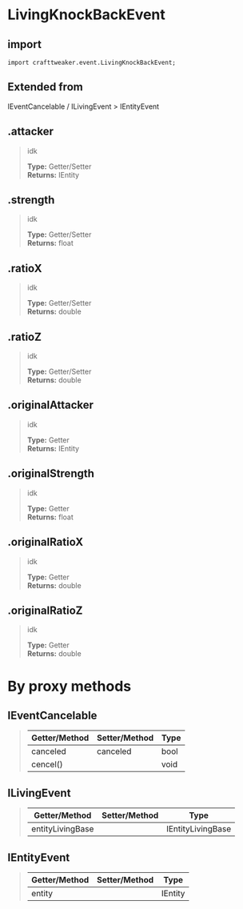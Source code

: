# LivingKnockBackEvent

## import
`import crafttweaker.event.LivingKnockBackEvent;`

## Extended from
IEventCancelable / ILivingEvent > IEntityEvent

## .attacker
> idk
>
> **Type:** Getter/Setter  
> **Returns:** IEntity 

## .strength
> idk
>
> **Type:** Getter/Setter  
> **Returns:** float

## .ratioX
> idk
>
> **Type:** Getter/Setter  
> **Returns:** double

## .ratioZ
> idk
>
> **Type:** Getter/Setter  
> **Returns:** double

## .originalAttacker
> idk
>
> **Type:** Getter  
> **Returns:** IEntity

## .originalStrength
> idk
>
> **Type:** Getter  
> **Returns:** float

## .originalRatioX
> idk
>
> **Type:** Getter  
> **Returns:** double

## .originalRatioZ
> idk
>
> **Type:** Getter  
> **Returns:** double

# By proxy methods

## IEventCancelable
> | Getter/Method   | Setter/Method     | Type                  |
> |-----------------|-------------------|-----------------------|
> | canceled        | canceled          | bool                  |
> | cencel()        |                   | void                  |

## ILivingEvent
> | Getter/Method   | Setter/Method     | Type                  |
> |-----------------|-------------------|-----------------------|
> | entityLivingBase|                   | IEntityLivingBase     |

## IEntityEvent
> | Getter/Method   | Setter/Method     | Type                  |
> |-----------------|-------------------|-----------------------|
> | entity          |                   | IEntity               |
